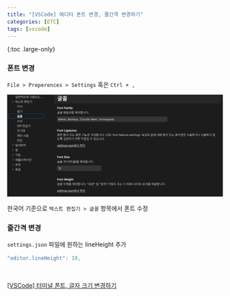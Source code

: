 ```yaml
---
title: "[VSCode] 에디터 폰트 변경, 줄간격 변경하기"
categories: [ETC]
tags: [vscode]
---
```


{:toc .large-only}

### 폰트 변경

`File > Preperences > Settings` 혹은 `Ctrl + ,`

<img src="/assets/img/blog/2021-08-17-vscode-editor-font.png"/>

<br/>

한국어 기준으로 `텍스트 편집기 > 글꼴` 항목에서 폰트 수정

### 줄간격 변경

`settings.json` 파일에 원하는 lineHeight 추가

```js
"editor.lineHeight": 19,
```

<br/>

[[VSCode] 터미널 폰트, 글자 크기 변경하기](https://hianna.tistory.com/350)
